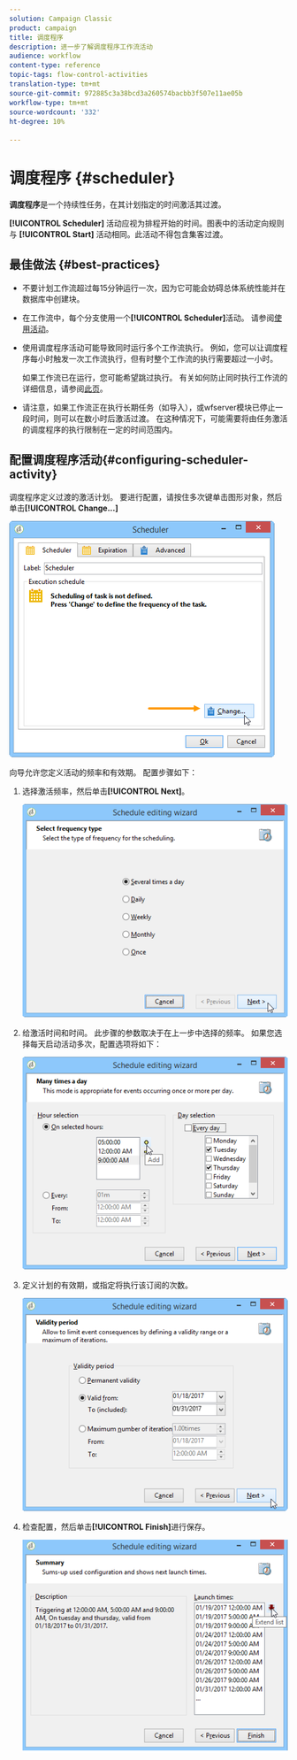 ```yaml
---
solution: Campaign Classic
product: campaign
title: 调度程序
description: 进一步了解调度程序工作流活动
audience: workflow
content-type: reference
topic-tags: flow-control-activities
translation-type: tm+mt
source-git-commit: 972885c3a38bcd3a260574bacbb3f507e11ae05b
workflow-type: tm+mt
source-wordcount: '332'
ht-degree: 10%

---
```



# 调度程序 {#scheduler}

**调度程序**&#x200B;是一个持续性任务，在其计划指定的时间激活其过渡。

**[!UICONTROL Scheduler]** 活动应视为排程开始的时间。图表中的活动定向规则与 **[!UICONTROL Start]** 活动相同。此活动不得包含集客过渡。

## 最佳做法 {#best-practices}

* 不要计划工作流超过每15分钟运行一次，因为它可能会妨碍总体系统性能并在数据库中创建块。

* 在工作流中，每个分支使用一个&#x200B;**[!UICONTROL Scheduler]**&#x200B;活动。 请参阅[使用活动](../../workflow/using/workflow-best-practices.md#using-activities)。

* 使用调度程序活动可能导致同时运行多个工作流执行。 例如，您可以让调度程序每小时触发一次工作流执行，但有时整个工作流的执行需要超过一小时。

   如果工作流已在运行，您可能希望跳过执行。 有关如何防止同时执行工作流的详细信息，请参阅[此页](../../workflow/using/monitoring-workflow-execution.md#preventing-simultaneous-multiple-executions)。

* 请注意，如果工作流正在执行长期任务（如导入），或wfserver模块已停止一段时间，则可以在数小时后激活过渡。 在这种情况下，可能需要将由任务激活的调度程序的执行限制在一定的时间范围内。

## 配置调度程序活动{#configuring-scheduler-activity}

调度程序定义过渡的激活计划。 要进行配置，请按住多次键单击图形对象，然后单击&#x200B;**[!UICONTROL Change...]**

![](assets/s_user_segmentation_scheduler.png)

向导允许您定义活动的频率和有效期。 配置步骤如下：

1. 选择激活频率，然后单击&#x200B;**[!UICONTROL Next]**。

   ![](assets/s_user_segmentation_scheduler2.png)

1. 给激活时间和时间。 此步骤的参数取决于在上一步中选择的频率。 如果您选择每天启动活动多次，配置选项将如下：

   ![](assets/s_user_segmentation_scheduler3.png)

1. 定义计划的有效期，或指定将执行该订阅的次数。

   ![](assets/s_user_segmentation_scheduler4.png)

1. 检查配置，然后单击&#x200B;**[!UICONTROL Finish]**&#x200B;进行保存。

   ![](assets/s_user_segmentation_scheduler5.png)
